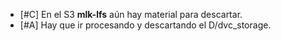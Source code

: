 - [#C] En el S3 **mlk-lfs** aún hay material para descartar.
- [#A] Hay que ir procesando y descartando el D/dvc_storage.
